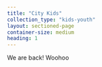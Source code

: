```yaml
---
title: "City Kids"
collection_type: "kids-youth"
layout: sectioned-page
container-size: medium
heading: 1
---
```


We are back!
Woohoo 
